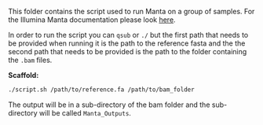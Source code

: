 This folder contains the script used to run Manta on a group of samples. For the Illumina Manta documentation please look [here](https://github.com/Illumina/manta).

In order to run the script you can `qsub` or `./` but the first path that needs to be provided when running it is the path to the reference fasta and the the second path that needs to be provided is the path to the folder containing the `.bam` files.

**Scaffold:**

```bash
./script.sh /path/to/reference.fa /path/to/bam_folder
```

The output will be in a sub-directory of the bam folder and the sub-directory will be called `Manta_Outputs`.
